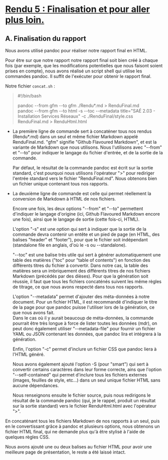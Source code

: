 # <u>Rendu 5 : Finalisation et pour aller plus loin.</u>

## A. Finalisation du rapport

Nous avons utilisé pandoc pour réaliser notre rapport final en HTML.

Pour être sur que notre rapport notre rapport final soit bien créé à chaque fois (par exemple, que les modifications potentielles que nous faisont soient prises en compte), nous avons réalisé un script shell qui utilise les commandes pandoc. Il suffit de l'exécuter pour obtenir le rapport final.

Notre fichier `concat.sh` :
> #!/bin/bash  
>  
> pandoc --from gfm --to gfm ./Rendu*.md > RenduFinal.md  
> pandoc --from gfm --to html -s --toc --metadata title="SAÉ 2.03 - Installation Services Réseaux" -c ./RenduFinal/style.css RenduFinal.md > RenduHtml.html

- La première ligne de commande sert à concaténer tous nos rendus (Rendu*.md) dans un seul et même fichier Markdown appelé RenduFinal.md. "gfm" signifie "Github Flavoured Markdown", et est la variante de Markdown que nous utilisons. Nous l'utilisons avec "--from" et "--to" pour indiquer le langage du fichier d'entrée, et de la sortie de la commande.  

  Par défaut, le résultat de la commande pandoc est écrit sur la sortie standard, c'est pourquoi nous utilisons l'opérateur ">" pour rediriger l'entrée standard vers le fichier "RenduFinal.md". Nous obtenons bien un fichier unique contenant tous nos rapports.

- La deuxième ligne de commande est celle qui permet réellement la conversion de Markdown à HTML de nos fichiers.  

  Encore une fois, les deux options "--from" et "--to" permettent d'indiquer le langage d'origine (ici, Github Flavoured Markdown encore une fois), ainsi que le langage de sortie (cette fois-ci, HTML).  

  L'option "-s" est une option qui sert à indiquer que la sortie de la commande devra contenir un entête et un pied de page (en HTML, des balises "header" et "footer"), pour que le fichier soit indépendant (standalone file en anglais, d'où le -s ou --standalone).

  "--toc" est une balise très utile qui sert à générer automatiquement une table des matières ("toc" pour "table of contents") en fonction des différents titres du fichier à convertir. Dans notre cas, la table des matières sera un imbriquement des différents titres de nos fichiers Markdown (précédés par des dièses). Pour que la génération soit réussie, il faut que tous les fichiers concaténés suivent les même règles de titrage, ce que nous avons respecté dans tous nos rapports.  

  L'option "--metadata" permet d'ajouter des méta-données à notre document. Pour un fichier HTML, il est recommandé d'indiquer le titre de la page pour que pandoc puisse l'utiliser lors de la génération, ce que nous avons fait.  
  Dans le cas où il y aurait beaucoup de méta-données, la commande pourrait être très longue à force de lister toutes les données (mdr), on peut donc également utiliser "--metadata-file" pour fournir un fichier YAML ou JSON contenant les données, que pandoc lira et intégrera à la génération.

  Enfin, l'option "-c" permet d'inclure un fichier CSS que pandoc liera à l'HTML généré.

  Nous avons également ajouté l'option -S (pour "smart") qui sert à convertir certains caractères dans leur forme correcte, ains que l'option "--self-contained" qui permet d'inclure tous les fichiers externes (images, feuilles de style, etc...) dans un seul unique fichier HTML sans aucune dépendances.

  Nous renseignons ensuite le fichier source, puis nous redirigons le résultat de la commande pandoc (qui, je le rappel, produit un résultat sur la sortie standard) vers le fichier RenduHtml.html avec l'opérateur ">".

En concaténant tous les fichiers Markdown de nos rapports à un seul, puis en le convertissant grâce à pandoc et plusieurs options, nous obtenons un fichier HTML final, qui ne demande plus qu'à être stylisé à l'aide de quelques règles CSS.

Nous avons ajouté une ou deux balises au fichier HTML pour avoir une meilleure page de présentation, le reste a été laissé intact.
